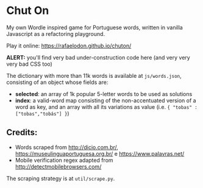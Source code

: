 # Chut On

My own Wordle inspired game for Portuguese words, written in vanilla Javascript as a refactoring playground.

Play it online: <https://rafaelodon.github.io/chuton/>

**ALERT:** you'll find very bad under-construction code here (and very very very bad CSS too)

The dictionary with more than 11k words is available at `js/words.json`, consisting of an object whose fields are:
- **selected**: an array of 1k popular 5-letter words to be used as solutions
- **index**: a valid-word map consisting of the non-accentuated version of a word as key, and an array with all its variations as value (i.e. `{ "tobas" : ["tobas","tobás"] }`)

## Credits:
* Words scraped from <http://dicio.com.br/>, <https://museulinguaportuguesa.org.br/> e <https://www.palavras.net/>
* Mobile verification regex adapted from <http://detectmobilebrowsers.com/>

The scraping strategy is at `util/scrape.py`.
